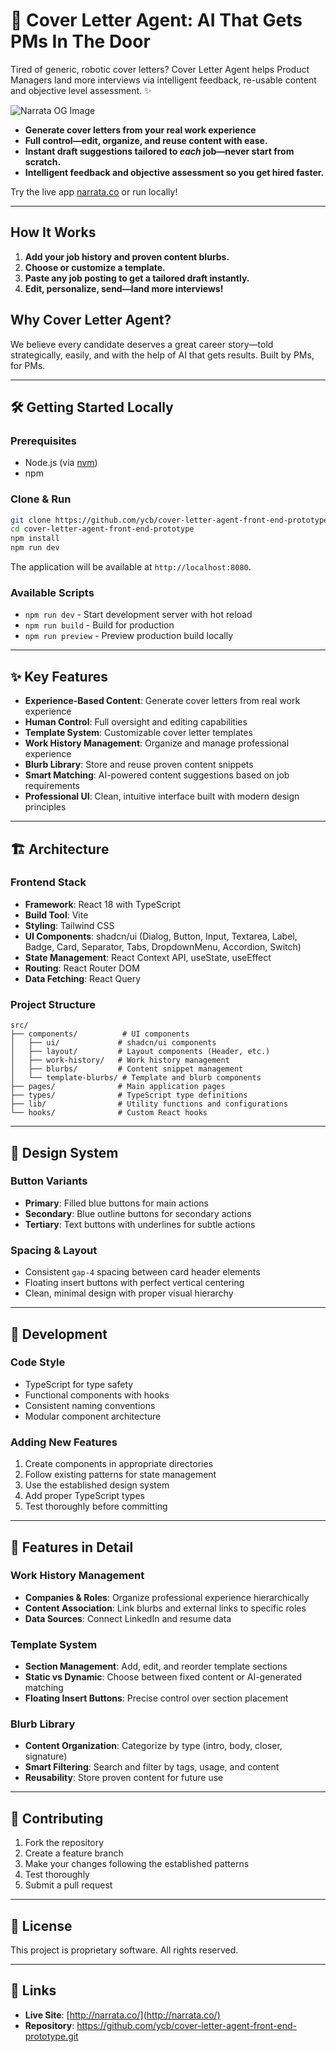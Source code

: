 # 🚀 Cover Letter Agent: AI That Gets PMs In The Door

Tired of generic, robotic cover letters? Cover Letter Agent helps Product Managers land more interviews via intelligent feedback, re-usable content and objective level assessment. ✨

![Narrata OG Image](http://narrata.co/OG-image.png)

- **Generate cover letters from your real work experience**
- **Full control—edit, organize, and reuse content with ease.**
- **Instant draft suggestions tailored to *each* job—never start from scratch.**
- **Intelligent feedback and objective assessment so you get hired faster.**

Try the live app [narrata.co](http://narrata.co/) or run locally!

---

## How It Works

1. **Add your job history and proven content blurbs.**
2. **Choose or customize a template.**
3. **Paste any job posting to get a tailored draft instantly.**
4. **Edit, personalize, send—land more interviews!**

## Why Cover Letter Agent?

We believe every candidate deserves a great career story—told strategically, easily, and with the help of AI that gets results. Built by PMs, for PMs.

---

## 🛠️ Getting Started Locally

### Prerequisites

- Node.js (via [nvm](https://github.com/nvm-sh/nvm))
- npm

### Clone & Run

```bash
git clone https://github.com/ycb/cover-letter-agent-front-end-prototype.git
cd cover-letter-agent-front-end-prototype
npm install
npm run dev
```

The application will be available at `http://localhost:8080`.

### Available Scripts

- `npm run dev` - Start development server with hot reload
- `npm run build` - Build for production
- `npm run preview` - Preview production build locally

---

## ✨ Key Features

- **Experience-Based Content**: Generate cover letters from real work experience
- **Human Control**: Full oversight and editing capabilities
- **Template System**: Customizable cover letter templates
- **Work History Management**: Organize and manage professional experience
- **Blurb Library**: Store and reuse proven content snippets
- **Smart Matching**: AI-powered content suggestions based on job requirements
- **Professional UI**: Clean, intuitive interface built with modern design principles

---

## 🏗️ Architecture

### Frontend Stack

- **Framework**: React 18 with TypeScript
- **Build Tool**: Vite
- **Styling**: Tailwind CSS
- **UI Components**: shadcn/ui (Dialog, Button, Input, Textarea, Label, Badge, Card, Separator, Tabs, DropdownMenu, Accordion, Switch)
- **State Management**: React Context API, useState, useEffect
- **Routing**: React Router DOM
- **Data Fetching**: React Query

### Project Structure

```
src/
├── components/          # UI components
│   ├── ui/             # shadcn/ui components
│   ├── layout/         # Layout components (Header, etc.)
│   ├── work-history/   # Work history management
│   ├── blurbs/         # Content snippet management
│   └── template-blurbs/ # Template and blurb components
├── pages/              # Main application pages
├── types/              # TypeScript type definitions
├── lib/                # Utility functions and configurations
└── hooks/              # Custom React hooks
```

---

## 🎨 Design System

### Button Variants

- **Primary**: Filled blue buttons for main actions
- **Secondary**: Blue outline buttons for secondary actions  
- **Tertiary**: Text buttons with underlines for subtle actions

### Spacing & Layout

- Consistent `gap-4` spacing between card header elements
- Floating insert buttons with perfect vertical centering
- Clean, minimal design with proper visual hierarchy

---

## 🔧 Development

### Code Style

- TypeScript for type safety
- Functional components with hooks
- Consistent naming conventions
- Modular component architecture

### Adding New Features

1. Create components in appropriate directories
2. Follow existing patterns for state management
3. Use the established design system
4. Add proper TypeScript types
5. Test thoroughly before committing

---

## 📱 Features in Detail

### Work History Management

- **Companies & Roles**: Organize professional experience hierarchically
- **Content Association**: Link blurbs and external links to specific roles
- **Data Sources**: Connect LinkedIn and resume data

### Template System

- **Section Management**: Add, edit, and reorder template sections
- **Static vs Dynamic**: Choose between fixed content or AI-generated matching
- **Floating Insert Buttons**: Precise control over section placement

### Blurb Library

- **Content Organization**: Categorize by type (intro, body, closer, signature)
- **Smart Filtering**: Search and filter by tags, usage, and content
- **Reusability**: Store proven content for future use

---

## 🤝 Contributing

1. Fork the repository
2. Create a feature branch
3. Make your changes following the established patterns
4. Test thoroughly
5. Submit a pull request

---

## 📄 License

This project is proprietary software. All rights reserved.

---

## 🔗 Links

- **Live Site**: [http://narrata.co/](http://narrata.co/)
- **Repository**: https://github.com/ycb/cover-letter-agent-front-end-prototype.git

